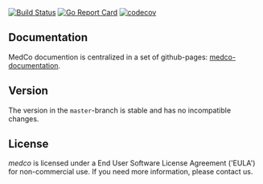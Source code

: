 [![Build Status](https://travis-ci.org/lca1/medco-unlynx.svg?branch=master)](https://travis-ci.org/lca1/medco-unlynx) [![Go Report Card](https://goreportcard.com/badge/github.com/lca1/medco)](https://goreportcard.com/report/github.com/lca1/medco) [![codecov](https://codecov.io/gh/lca1/medco/branch/master/graph/badge.svg)](https://codecov.io/gh/lca1/medco)

## Documentation

MedCo documention is centralized in a set of github-pages: [medco-documentation](https://lca1.github.io/medco-documentation/index.html).

## Version

The version in the `master`-branch is stable and has no incompatible changes.

## License

*medco* is licensed under a End User Software License Agreement ('EULA') for non-commercial use. If you need more information, please contact us.
